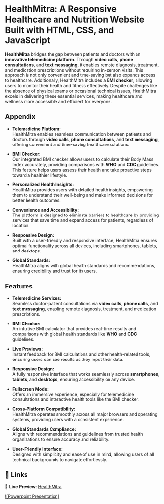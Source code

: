 
# HealthMitra: A Responsive Healthcare and Nutrition Website Built with HTML, CSS, and JavaScript

**HealthMitra** bridges the gap between patients and doctors with an **innovative telemedicine platform**. Through **video calls**, **phone consultations**, and **text messaging**, it enables remote diagnosis, treatment, and medication prescriptions without requiring in-person visits. This approach is not only convenient and time-saving but also expands access to healthcare. Additionally, HealthMitra includes a **BMI checker**, allowing users to monitor their health and fitness effectively. Despite challenges like the absence of physical exams or occasional technical issues, HealthMitra excels in delivering these essential services, making healthcare and wellness more accessible and efficient for everyone.


## Appendix


- **Telemedicine Platform:**  
  HealthMitra enables seamless communication between patients and doctors through **video calls**, **phone consultations**, and **text messaging**, offering convenient and time-saving healthcare solutions.  

- **BMI Checker:**  
  Our integrated BMI checker allows users to calculate their Body Mass Index accurately, providing comparisons with **WHO** and **CDC** guidelines. This feature helps users assess their health and take proactive steps toward a healthier lifestyle.  

- **Personalized Health Insights:**  
  HealthMitra provides users with detailed health insights, empowering them to understand their well-being and make informed decisions for better health outcomes.  

- **Convenience and Accessibility:**  
  The platform is designed to eliminate barriers to healthcare by providing services that save time and expand access for patients, regardless of location.    

- **Responsive Design:**  
  Built with a user-friendly and responsive interface, HealthMitra ensures optimal functionality across all devices, including smartphones, tablets, and desktops.  

- **Global Standards:**  
  HealthMitra aligns with global health standards and recommendations, ensuring credibility and trust for its users.  



## Features

- **Telemedicine Services:**  
  Seamless doctor-patient consultations via **video calls**, **phone calls**, and **text messaging**, enabling remote diagnosis, treatment, and medication prescriptions.  

- **BMI Checker:**  
  An intuitive BMI calculator that provides real-time results and comparisons with global health standards like **WHO** and **CDC** guidelines.  

- **Live Previews:**  
  Instant feedback for BMI calculations and other health-related tools, ensuring users can see results as they input their data.  

- **Responsive Design:**  
  A fully responsive interface that works seamlessly across **smartphones**, **tablets**, and **desktops**, ensuring accessibility on any device.  

- **Fullscreen Mode:**  
  Offers an immersive experience, especially for telemedicine consultations and interactive health tools like the BMI checker.  

- **Cross-Platform Compatibility:**  
  HealthMitra operates smoothly across all major browsers and operating systems, providing users with a consistent experience.  

- **Global Standards Compliance:**  
  Aligns with recommendations and guidelines from trusted health organizations to ensure accuracy and reliability.  

- **User-Friendly Interface:**  
  Designed with simplicity and ease of use in mind, allowing users of all technical backgrounds to navigate effortlessly.  



## 🔗 Links

🌟 **Live Preview**:
[HealthMitra](https://amaan-mujawar.github.io/HealthMitra/)

[![Powerpoint Presentation]](https://docs.google.com/presentation/d/1fh6LmdBeR7ngwBShgFWdYR7s7Entr0JB/edit?usp=sharing&ouid=112127923263024211774&rtpof=true&sd=true)

